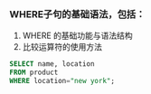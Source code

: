 ### WHERE子句的基础语法，包括：

1. WHERE 的基础功能与语法结构
2. 比较运算符的使用方法

```sql
SELECT name, location
FROM product
WHERE location="new york";

```

<!--stackedit_data:
eyJoaXN0b3J5IjpbMTk2NzY4NDI0Ml19
-->